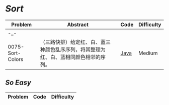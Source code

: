 # *Sort*

|Problem|Abstract|Code|Difficulty|
| --- | --- | --- | --- |
|-_-||[](./LeetCode/Java/-_-/src)||
|0075-Sort-Colors|（三路快排）给定红、白、蓝三种颜色乱序序列，将其整理为红、白、蓝相同颜色相邻的序列。|[Java](./LeetCode/Java/0075-Sort-Colors/src)|Medium|

## *So Easy*
|Problem|Code|Difficulty|
| --- | --- | --- |